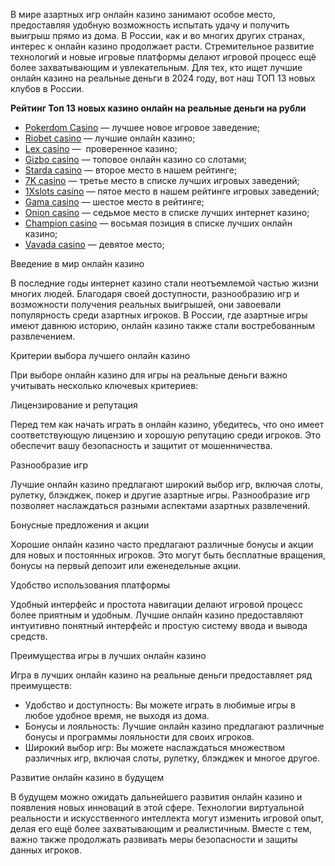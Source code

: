 В мире азартных игр онлайн казино занимают особое место, предоставляя удобную возможность испытать удачу и получить выигрыш прямо из дома. В России, как и во многих других странах, интерес к онлайн казино продолжает расти. Стремительное развитие технологий и новые игровые платформы делают игровой процесс ещё более захватывающим и увлекательным. Для тех, кто ищет лучшие онлайн казино на реальные деньги в 2024 году, вот наш ТОП 13 новых клубов в России.

**Рейтинг Топ 13 новых казино онлайн на реальные деньги на рубли**

* [Pokerdom Casino](https://brandplay.link/FwVc4f) — лучшее новое игровое заведение;
* [Riobet casino](https://brandplay.link/TnjsxFvH) — лучшие онлайн казино;
* [Lex casino](https://brandplay.link/VMqNXPFs) —  проверенное казино;
* [Gizbo casino](https://brandplay.link/rvzLrVLp) — топовое онлайн казино со слотами;
* [Starda casino](https://brandplay.link/HDcDrxLk) — второе место в нашем рейтинге;
* [7K casino](https://brandplay.link/dd46bNgD) — третье место в списке лучших игровых заведений;
* [1Xslots casino](https://brandplay.link/J2ZbqMPZ) — пятое место в нашем рейтинге игровых заведений;
* [Gama casino](https://brandplay.link/RD52jZbL) — шестое место в рейтинге;
* [Onion casino](https://brandplay.link/8LcS6Djb) — седьмое место в списке лучших интернет казино;
* [Champion casino](https://temon-gter.cfd/go/9n8?p56190p303844p3509t17502) — восьмая позиция в списке лучших онлайн казино;
* [Vavada casino](https://vavadapartner.pro/?promo=75590753-cc8b-4c4a-8d71-99b7a2293439-jud\&target=register) — девятое место;

Введение в мир онлайн казино

В последние годы интернет казино стали неотъемлемой частью жизни многих людей. Благодаря своей доступности, разнообразию игр и возможности получения реальных выигрышей, они завоевали популярность среди азартных игроков. В России, где азартные игры имеют давнюю историю, онлайн казино также стали востребованным развлечением.

Критерии выбора лучшего онлайн казино

При выборе онлайн казино для игры на реальные деньги важно учитывать несколько ключевых критериев:

Лицензирование и репутация

Перед тем как начать играть в онлайн казино, убедитесь, что оно имеет соответствующую лицензию и хорошую репутацию среди игроков. Это обеспечит вашу безопасность и защитит от мошенничества.

Разнообразие игр

Лучшие онлайн казино предлагают широкий выбор игр, включая слоты, рулетку, блэкджек, покер и другие азартные игры. Разнообразие игр позволяет наслаждаться разными аспектами азартных развлечений.

Бонусные предложения и акции

Хорошие онлайн казино часто предлагают различные бонусы и акции для новых и постоянных игроков. Это могут быть бесплатные вращения, бонусы на первый депозит или еженедельные акции.

Удобство использования платформы

Удобный интерфейс и простота навигации делают игровой процесс более приятным и удобным. Лучшие онлайн казино предоставляют интуитивно понятный интерфейс и простую систему ввода и вывода средств.

Преимущества игры в лучших онлайн казино

Игра в лучших онлайн казино на реальные деньги предоставляет ряд преимуществ:

* Удобство и доступность: Вы можете играть в любимые игры в любое удобное время, не выходя из дома.
* Бонусы и лояльность: Лучшие онлайн казино предлагают различные бонусы и программы лояльности для своих игроков.
* Широкий выбор игр: Вы можете наслаждаться множеством различных игр, включая слоты, рулетку, блэкджек и многое другое.

Развитие онлайн казино в будущем

В будущем можно ожидать дальнейшего развития онлайн казино и появления новых инноваций в этой сфере. Технологии виртуальной реальности и искусственного интеллекта могут изменить игровой опыт, делая его ещё более захватывающим и реалистичным. Вместе с тем, важно также продолжать развивать меры безопасности и защиты данных игроков.
